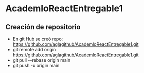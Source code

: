 # AcademloReactEntregable1
## Creación de repositorio
- En git Hub se creó repo: https://github.com/aglagithub/AcademloReactEntregable1.git
-  git remote add origin https://github.com/aglagithub/AcademloReactEntregable1.git
-  git pull --rebase origin main
-  git push -u origin main
